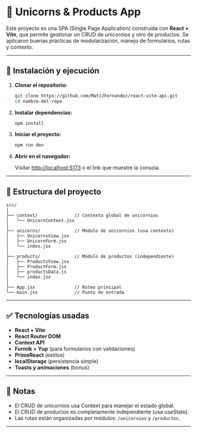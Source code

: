# 🦄 Unicorns & Products App

Este proyecto es una SPA (Single Page Application) construida con **React + Vite**, que permite gestionar un CRUD de unicornios y otro de productos. Se aplicaron buenas prácticas de modularización, manejo de formularios, rutas y contexto.

---

## 🚀 Instalación y ejecución

1. **Clonar el repositorio:**

   ```bash
   git clone https://github.com/MatiJFernandez/react-vite-api.git
   cd nombre-del-repo
   ```

2. **Instalar dependencias:**

   ```bash
   npm install
   ```

3. **Iniciar el proyecto:**

   ```bash
   npm run dev
   ```

4. **Abrir en el navegador:**

   Visitar [http://localhost:5173](http://localhost:5173) o el link que muestre la consola.

---

## 📁 Estructura del proyecto

```
src/
│
├── context/              // Contexto global de unicornios
│   └── UnicornContext.jsx
│
├── unicorns/             // Módulo de unicornios (usa contexto)
│   ├── UnicornsView.jsx
│   ├── UnicornForm.jsx
│   └── index.jsx
│
├── products/             // Módulo de productos (independiente)
│   ├── ProductsView.jsx
│   ├── ProductForm.jsx
│   ├── productsData.js
│   └── index.jsx
│
├── App.jsx               // Ruteo principal
└── main.jsx              // Punto de entrada
```

---

## ✅ Tecnologías usadas

- **React + Vite**
- **React Router DOM**
- **Context API**
- **Formik + Yup** (para formularios con validaciones)
- **PrimeReact** (estilos)
- **localStorage** (persistencia simple)
- **Toasts y animaciones** (bonus)

---

## 📌 Notas

- El CRUD de unicornios usa Context para manejar el estado global.
- El CRUD de productos es completamente independiente (usa useState).
- Las rutas están organizadas por módulos: `/unicornios` y `/productos`.

---
